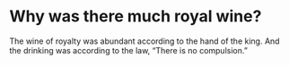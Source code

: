 # Why was there much royal wine?

The wine of royalty was abundant according to the hand of the king. And the drinking was according to the law, “There is no compulsion.”
